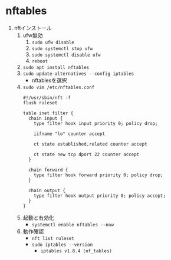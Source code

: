 nftables
===

1. nftインストール
	1. ufw無効
	    1. `sudo ufw disable`
	    2. `sudo systemctl stop ufw`
	    3. `sudo systemctl disable ufw`
	    4. `reboot`
	3. `sudo apt install nftables`
	4. `sudo update-alternatives --config iptables`
	    * nftablesを選択
	5. `sudo vim /etc/nftables.conf`
		```
		#!/usr/sbin/nft -f
		flush ruleset

		table inet filter {
		  chain input {
			type filter hook input priority 0; policy drop;

			iifname "lo" counter accept

			ct state established,related counter accept

			ct state new tcp dport 22 counter accept
		  }

		  chain forward {
			type filter hook forward priority 0; policy drop;
		  }

		  chain output {
			type filter hook output priority 0; policy accept;
		  }
		}
		```
	3. 起動と有効化
		* `systemctl enable nftables --now`
	4. 動作確認
		* `nft list ruleset`
		* `sudo iptables --version`
			* `iptables v1.8.4 (nf_tables)`
